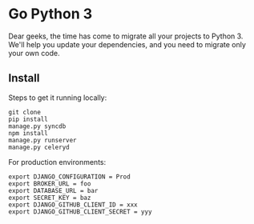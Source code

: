 Go Python 3
===========

Dear geeks, the time has come to migrate all your projects to Python 3.
We'll help you update your dependencies, and you need to migrate only your own code.

Install
--------

Steps to get it running locally:

    git clone
    pip install
    manage.py syncdb
    npm install
    manage.py runserver
    manage.py celeryd

For production environments:

    export DJANGO_CONFIGURATION = Prod
    export BROKER_URL = foo
    export DATABASE_URL = bar
    export SECRET_KEY = baz
    export DJANGO_GITHUB_CLIENT_ID = xxx
    export DJANGO_GITHUB_CLIENT_SECRET = yyy
